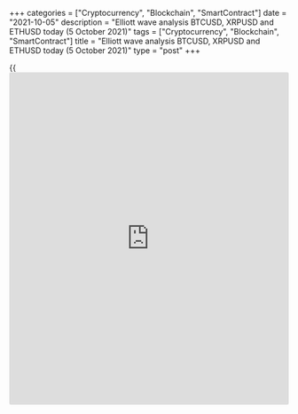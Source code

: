 +++
categories = ["Cryptocurrency", "Blockchain", "SmartContract"]
date = "2021-10-05"
description = "Elliott wave analysis BTCUSD, XRPUSD and ETHUSD today (5 October 2021)"
tags = ["Cryptocurrency", "Blockchain", "SmartContract"]
title = "Elliott wave analysis BTCUSD, XRPUSD and ETHUSD today (5 October 2021)"
type = "post"
+++

{{<iframe id="large-banner" src="https://www.bounty.group/#slide=5.0" width="100%" height="600" scrolling="no" style="border: 0px solid rgb(216, 221, 230); border-radius: 3px;">}}

2021-10-05

2021-10-05

Short-term forecast for BTCUSD, XRPUSD and ETHUSD 05.10.2021Roman Onegin

I welcome my readers!

I have prepared a short-term cryptocurrency forecast based on Elliott
wave analysis of Bitcoin, Ripple, and Ethereum. I offer entry signals to
trade each cryptocurrency.

Ethereum and Bitcoin are rising in the final legs of bullish impulses.
Ripple is rising in the final part of the bullish zigzag X.

The article covers the following subjects:

##  **Elliott wave Bitcoin analysis**

 ****

The hourly BTCUSD chart shows an uptrend. There is developing the
bullish zigzag (А)-(В)-(С), where impulse (A) and correction (B), a
short bearish zigzag, look complete. There is unfolding the impulse wave
(C) composed of sub-waves 1-2-3-4-5. Impulse 3 is about to finish soon,
the price should be rising in wave [5] of 3. After the Bitcoin price
reaches level 50379.4, it should start declining in correction 4.
Therefore, one could enter short-term purchases at the current levels
with the target of 50379.4.

### Trading plan for [BTCUSD][1] today:

Buy 49298.50, TP 50379.41

* * *

##  **Elliott wave Ripple analysis**

 ****The XRPUSD market is forming the upward linking wave X that has
started after the descending zigzag W completed. Wave X, like the zigzag
W, is composed of three sub-waves A]-[B]-[C]. Wave [A] finished; wave
[B] completed as a flat; impulse [C] is still developing, it is composed
of sub-waves (1)-(2)-(3)-(4)-(5). There must have started bullish
impulse (5) of [C] of X, which should drive the price up to a level of
1.175. Thus, one could enter long trades with a target at 1.175. At this
level, the X wave will reach 61.8% Fibonacci retracement of the previous
wave W.

### Trading plan for [XRPUSD][2] **** today:

Buy 1.043, TP 1.175

* * *

##  **Elliott wave Ethereum analysis**

 ****

The Ethereum market situation is similar to that of Bitcoin. There are
unfolding final parts of the large bullish zigzag. The [B] wave is a
simple bearish zigzag, composed of sub-waves (А)-(В)-(С), where the (C)
impulse is composed of sub-waves 1-2-3-4-5. There is now developing the
upward wave [C] made up of sub-waves (1)-(2)-(3)-(4)-(5) of a smaller
degree. Today, the Ethereum price could rise in the bullish impulse  5
of (3) towards a level of 3675.7. Therefore, it is relevant to enter
purchases with a target at 3675.7.

### Trading plan for [ETHUSD][3] **** today:

Buy 3379.85, TP 3675.74

* * *

P.S. Did you like my article? Share it in social networks: it will be
the best “thank you" :)

Ask me questions and comment below. I’ll be glad to answer your
questions and give necessary explanations.

 **Useful links:**

  * I recommend trying to trade with a reliable broker [here][4]. The system allows you to trade by yourself or copy successful traders from all across the globe.
  * Use my promo-code BLOG for getting deposit bonus 50% on LiteForex platform. Just enter this code in the appropriate field while [depositing][5] your trading account.
  * Telegram chat for traders: <t.me/liteforexengchat>. We are sharing the signals and trading experience
  * Telegram channel with high-quality analytics, Forex reviews, training articles, and other useful things for traders <t.me/liteforex>

## Price chart of BTCUSD in real time mode

The content of this article reflects the author’s opinion and does not
necessarily reflect the official position of LiteForex. The material
published on this page is provided for informational purposes only and
should not be considered as the provision of investment advice for the
purposes of Directive 2004/39/EC.

Rate this article:

{{value}}

( {{count}} {{title}} )

   1. my.liteforex.com/trading/chart?symbol=BTCUSD
   2. my.liteforex.com/trading/chart?symbol=XRPUSD
   3. my.liteforex.com/trading/chart?symbol=ETHUSD
   4. my.liteforex.com/?category=analysts-opinions&slug=short-term-forecast-for-[BTC](https://www.playgroundfx.com/blog/who-is-the-creator-of-bitcoin/)usd-xrpusd-and-ethusd-05102021&openPopup=%2Fregistration%2Fpopup&utm_source=blog&utm_medium=article&utm_campaign=bonus
   5. my.liteforex.com/deposit/?category=analysts-opinions&slug=short-term-forecast-for-[BTC](https://www.playgroundfx.com/blog/who-is-the-creator-of-bitcoin/)usd-xrpusd-and-ethusd-05102021&promo_code=BLOG&utm_source=blog&utm_medium=article&utm_campaign=bonus